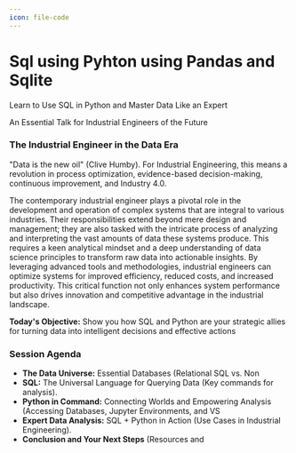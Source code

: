 ```yaml
---
icon: file-code
---
```


# Sql using Pyhton using Pandas and Sqlite

Learn to Use SQL in Python and Master Data Like an Expert

An Essential Talk for Industrial Engineers of the Future

### The Industrial Engineer in the Data Era

"Data is the new oil" (Clive Humby). For Industrial Engineering, this means a revolution in process optimization, evidence-based decision-making, continuous improvement, and Industry 4.0.

The contemporary industrial engineer plays a pivotal role in the development and operation of complex systems that are integral to various industries. Their responsibilities extend beyond mere design and management; they are also tasked with the intricate process of analyzing and interpreting the vast amounts of data these systems produce. This requires a keen analytical mindset and a deep understanding of data science principles to transform raw data into actionable insights. By leveraging advanced tools and methodologies, industrial engineers can optimize systems for improved efficiency, reduced costs, and increased productivity. This critical function not only enhances system performance but also drives innovation and competitive advantage in the industrial landscape.

**Today's Objective:** Show you how SQL and Python are your strategic allies for turning data into intelligent decisions and effective actions

### Session Agenda

* **The Data Universe:** Essential Databases (Relational SQL vs. Non
* **SQL:** The Universal Language for Querying Data (Key commands for analysis).
* **Python in Command:** Connecting Worlds and Empowering Analysis (Accessing Databases, Jupyter Environments, and VS
* **Expert Data Analysis:** SQL + Python in Action (Use Cases in Industrial Engineering).
* **Conclusion and Your Next Steps** (Resources and


